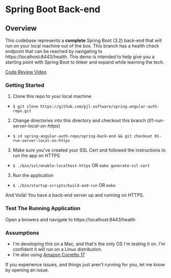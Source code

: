 # Spring Boot Back-end

## Overview

This codebase represents a **complete** Spring Boot (3.2) back-end that will run on your local
machine out of the box. This branch has a health check endpoint that can be reached by navigating
to https://localhost:8443/health. This demo is intended to help give you a starting point with Spring Boot
to tinker and expand while learning the tech.

[Code Review Video](https://youtu.be/b2kl8cu3tC8?si=anWga882uFXQ6MJC)

### Getting Started

1. Clone this repo to your local machine

- `$ git clone https://github.com/pjl-software/spring-angular-auth-repo.git`

2. Change directories into this directory and checkout this branch (_01-run-server-local-on-https_)

- `$ cd spring-angular-auth-repo/spring-back-end && git checkout 01-run-server-local-on-https`

3. Make sure you've created your SSL Cert and followed the instructions to run the app on HTTPS

- `$ ./bin/ssl/enable-localhost-https` OR `make generate-ssl-cert`

3. Run the application

- `$ ./bin/startup-scripts/build-and-run` OR `make`

And Voilà! You have a back-end server up and running on HTTPS.

[//]: # (<img src="https://s3.amazonaws.com/htscodelookup.com/github/pjl-software/spring-angular-auth-repo/00-spring-boot-setup-local/getting-started-simple-720.gif" width="45%" height="45%"  alt="getting started running the api"/>)

### Test The Running Application

Open a browers and navigate to https://localhost:8443/health

[//]: # (<img src="https://s3.amazonaws.com/htscodelookup.com/github/pjl-software/spring-angular-auth-repo/00-spring-boot-setup-local/testing-the-api.gif" width="45%" height="45%"  alt="testing the api"/>)

### Assumptions

- I'm developing this on a Mac, and that's the only OS I'm testing it on. I'm confident it will run on a Linux
  distribution.
- I'm also
  using [Amazon Corretto 17](https://docs.aws.amazon.com/corretto/latest/corretto-17-ug/what-is-corretto-17.html)

If you experience issues, and things just aren't running for you, let me know by opening an issue.